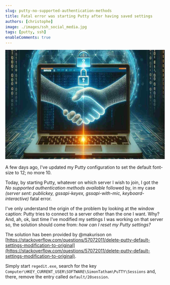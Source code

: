 ```yaml
---
slug: putty-no-supported-authentication-methods
title: Fatal error was starting Putty after having saved settings 
authors: [christophe]
image: ./images/ssh_social_media.jpg
tags: [putty, ssh]
enableComments: true
---
```

![Fatal error was starting Putty after having saved settings](./images/ssh_banner.jpg)

A few days ago, I've updated my Putty configuration to set the default font-size to 12; no more 10.

Today, by starting Putty, whatever on which server I wish to join, I got the *No supported authentication methods available* followed by, in my case *(server sent: publickey, gssapi-keyex, gssapi-with-mic, keyboard-interactive)* fatal error.

I've only understand the origin of the problem by looking at the window caption: Putty tries to connect to a server other than the one I want. Why? And, ah, ok, last time I've modified my settings I was working on that server so, the solution should come from: *how can I reset my Putty settings?*

<!-- truncate -->

The solution has been provided by @makurison on [https://stackoverflow.com/questions/57072011/delete-putty-default-settings-modification-to-original](https://stackoverflow.com/questions/57072011/delete-putty-default-settings-modification-to-original).

Simply start `regedit.exe`, search for the key `Computer\HKEY_CURRENT_USER\SOFTWARE\SimonTatham\PuTTY\Sessions` and, there, remove the entry called `default/20session`.

